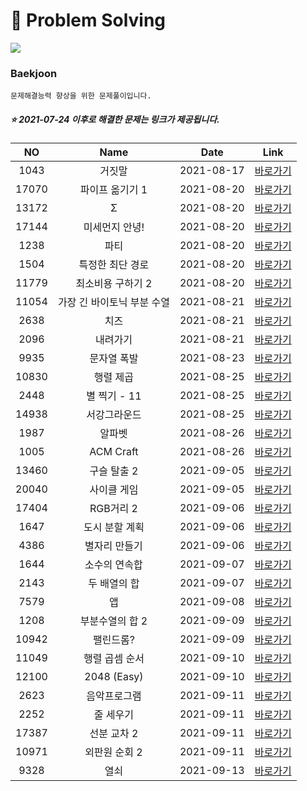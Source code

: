 #  :page_facing_up: Problem Solving
<img src="https://img.shields.io/badge/C++-00599C?style=flat-square&logo=c%2B%2B&logoColor=white"/></a>

  ### Baekjoon
    문제해결능력 향상을 위한 문제풀이입니다.


##### :star: 2021-07-24 이후로 해결한 문제는 링크가 제공됩니다.
| NO | Name| Date | Link |  
|:----:|:----:| :----: | :----: |  
|1043 | 거짓말 | 2021-08-17 | [바로가기](/Beakjoon/1043/)|  
|17070 | 파이프 옮기기 1  | 2021-08-20 | [바로가기](/Beakjoon/17070/)|  
|13172 | Σ  | 2021-08-20 | [바로가기](/Beakjoon/13172/)|  
|17144 | 미세먼지 안녕!  | 2021-08-20 | [바로가기](/Beakjoon/17144/)|  
|1238 | 파티 | 2021-08-20 | [바로가기](/Beakjoon/1238/)|  
|1504 | 특정한 최단 경로 | 2021-08-20 | [바로가기](/Beakjoon/1504/)|  
|11779 | 최소비용 구하기 2 | 2021-08-20 | [바로가기](/Beakjoon/11779/)|  
|11054 | 가장 긴 바이토닉 부분 수열 | 2021-08-21 | [바로가기](/Beakjoon/11054/)|  
|2638 | 치즈 | 2021-08-21 | [바로가기](/Beakjoon/2638/)|  
|2096 | 내려가기 | 2021-08-21 | [바로가기](/Beakjoon/2096/)|  
|9935 | 문자열 폭발 | 2021-08-23 | [바로가기](/Beakjoon/9935/)|  
|10830 | 행렬 제곱 | 2021-08-25 | [바로가기](/Beakjoon/10830/)|  
|2448 | 별 찍기 - 11 | 2021-08-25 | [바로가기](/Beakjoon/2448/)|  
|14938 | 서강그라운드 | 2021-08-25 | [바로가기](/Beakjoon/14938/)|  
|1987 | 알파벳 | 2021-08-26 | [바로가기](/Beakjoon/1987/)|  
|1005 | ACM Craft | 2021-08-26 | [바로가기](/Beakjoon/1005/)|  
|13460 | 구슬 탈출 2 | 2021-09-05 | [바로가기](/Beakjoon/13460/)|  
|20040 | 사이클 게임 | 2021-09-05 | [바로가기](/Beakjoon/20040/)|  
|17404 | RGB거리 2 | 2021-09-06 | [바로가기](/Beakjoon/17404/)|  
|1647 | 도시 분할 계획 | 2021-09-06 | [바로가기](/Beakjoon/1647/)|  
|4386 | 별자리 만들기 | 2021-09-06 | [바로가기](/Beakjoon/4386/)|  
|1644 | 소수의 연속합 | 2021-09-07 | [바로가기](/Beakjoon/1644/)|  
|2143 | 두 배열의 합 | 2021-09-07 | [바로가기](/Beakjoon/2143/)|  
|7579 | 앱 | 2021-09-08 | [바로가기](/Beakjoon/7579/)|  
|1208 | 부분수열의 합 2  | 2021-09-09 | [바로가기](/Beakjoon/1208/)|  
|10942 | 팰린드롬?  | 2021-09-09 | [바로가기](/Beakjoon/10942/)| 
|11049 | 행렬 곱셈 순서  | 2021-09-10 | [바로가기](/Beakjoon/11049/)| 
|12100 | 2048 (Easy)  | 2021-09-10 | [바로가기](/Beakjoon/12100/)| 
|2623 | 음악프로그램   | 2021-09-11 | [바로가기](/Beakjoon/2623/)| 
|2252 | 줄 세우기 | 2021-09-11 | [바로가기](/Beakjoon/2252/)| 
|17387 | 선분 교차 2 | 2021-09-11 | [바로가기](/Beakjoon/17387/)| 
|10971 | 외판원 순회 2 | 2021-09-11 | [바로가기](/Beakjoon/10971/)| 
|9328 | 열쇠 | 2021-09-13 | [바로가기](/Beakjoon/9328/)| 

